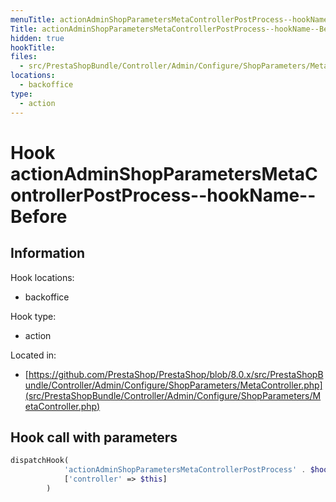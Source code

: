 ```yaml
---
menuTitle: actionAdminShopParametersMetaControllerPostProcess--hookName--Before
Title: actionAdminShopParametersMetaControllerPostProcess--hookName--Before
hidden: true
hookTitle: 
files:
  - src/PrestaShopBundle/Controller/Admin/Configure/ShopParameters/MetaController.php
locations:
  - backoffice
type:
  - action
---
```


# Hook actionAdminShopParametersMetaControllerPostProcess--hookName--Before

## Information

Hook locations: 
  - backoffice

Hook type: 
  - action

Located in: 
  - [https://github.com/PrestaShop/PrestaShop/blob/8.0.x/src/PrestaShopBundle/Controller/Admin/Configure/ShopParameters/MetaController.php](src/PrestaShopBundle/Controller/Admin/Configure/ShopParameters/MetaController.php)

## Hook call with parameters

```php
dispatchHook(
            'actionAdminShopParametersMetaControllerPostProcess' . $hookName . 'Before',
            ['controller' => $this]
        )
```